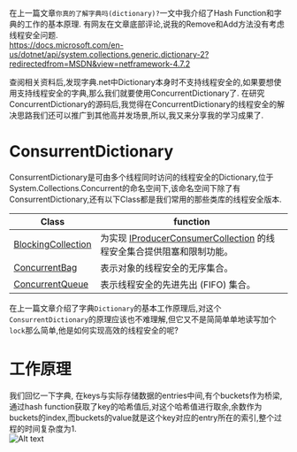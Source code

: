 在上一篇文章`你真的了解字典吗(dictionary)?`一文中我介绍了Hash Function和字典的工作的基本原理.
有网友在文章底部评论,说我的Remove和Add方法没有考虑线程安全问题.  
<https://docs.microsoft.com/en-us/dotnet/api/system.collections.generic.dictionary-2?redirectedfrom=MSDN&view=netframework-4.7.2>  

查阅相关资料后,发现字典.net中Dictionary本身时不支持线程安全的,如果要想使用支持线程安全的字典,那么我们就要使用ConcurrentDictionary了.
在研究ConcurrentDictionary的源码后,我觉得在ConcurrentDictionary的线程安全的解决思路我们还可以推广到其他高并发场景,所以,我又来分享我的学习成果了.  

# ConsurrentDictionary

ConsurrentDictionary是可由多个线程同时访问的线程安全的Dictionary,位于System.Collections.Concurrent的命名空间下,该命名空间下除了有ConsurrentDictionary,还有以下Class都是我们常用的那些类库的线程安全版本.

| Class | function |
|--|--|
| [BlockingCollection<T>](https://docs.microsoft.com/zh-cn/dotnet/api/system.collections.concurrent.blockingcollection-1?view=netframework-4.7.2) |  为实现  [IProducerConsumerCollection<T>](https://docs.microsoft.com/zh-cn/dotnet/api/system.collections.concurrent.iproducerconsumercollection-1?view=netframework-4.7.2)  的线程安全集合提供阻塞和限制功能。|
|[ConcurrentBag<T>](https://docs.microsoft.com/zh-cn/dotnet/api/system.collections.concurrent.concurrentbag-1?view=netframework-4.7.2)|表示对象的线程安全的无序集合。|
|[ConcurrentQueue<T>](https://docs.microsoft.com/zh-cn/dotnet/api/system.collections.concurrent.concurrentqueue-1?view=netframework-4.7.2)|表示线程安全的先进先出 (FIFO) 集合。|

在上一篇文章介绍了字典`Dictionary`的基本工作原理后,对这个`ConsurrentDictionary`的原理应该也不难理解,但它又不是简简单单地读写加个`lock`那么简单,他是如何实现高效的线程安全的呢?

# 工作原理  
我们回忆一下字典,  在keys与实际存储数据的entries中间,有个buckets作为桥梁,通过hash function获取了key的哈希值后,对这个哈希值进行取余,余数作为buckets的index,而buckets的value就是这个key对应的entry所在的索引,整个过程的时间复杂度为1.    
![Alt text](https://raw.githubusercontent.com/liuzhenyulive/DictionaryMini/master/Pic/hashtable1.svg?sanitize=true)  